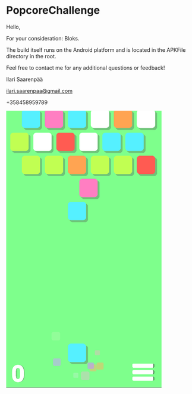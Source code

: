 # PopcoreChallenge

Hello,

For your consideration: Bloks.

The build itself runs on the Android platform and is located in the APKFile directory in the root.

Feel free to contact me for any additional questions or feedback!

Ilari Saarenpää

ilari.saarenpaa@gmail.com

+358458959789

![](BloksTitle.png)
